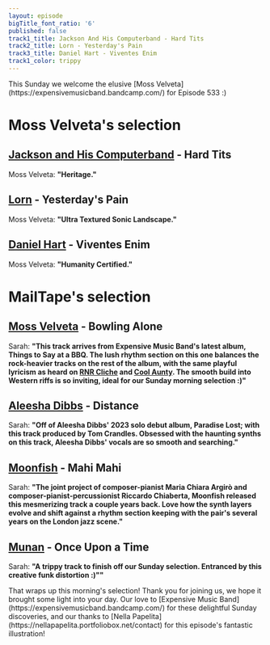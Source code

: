 ```yaml
---
layout: episode
bigTitle_font_ratio: '6'
published: false
track1_title: Jackson And His Computerband - Hard Tits
track2_title: Lorn - Yesterday's Pain
track3_title: Daniel Hart - Viventes Enim
track1_color: trippy
---
```

<p id="introduction"> This Sunday we welcome the elusive [Moss Velveta](https://expensivemusicband.bandcamp.com/) for Episode 533 :) </p>

# Moss Velveta's selection

## [Jackson and His Computerband](https://feedingtuberecords.bandcamp.com/album/frame-slip) - Hard Tits
Moss Velveta: **"**Heritage.**"**

## [Lorn](https://solocareer.bandcamp.com/track/renaissance) - Yesterday's Pain
Moss Velveta: **"**Ultra Textured Sonic Landscape.**"**

## [Daniel Hart](https://versis.bandcamp.com/track/la-tierra) - Viventes Enim
Moss Velveta: **"**Humanity Certified.**"**

# MailTape's selection

## [Moss Velveta](https://expensivemusicband.bandcamp.com/) - Bowling Alone
Sarah: **"**This track arrives from Expensive Music Band's latest album, Things to Say at a BBQ. The lush rhythm section on this one balances the rock-heavier tracks on the rest of the album, with the same playful lyricism as heard on [RNR Cliche](https://expensivemusicband.bandcamp.com/track/rnr-cliche) and [Cool Aunty](https://expensivemusicband.bandcamp.com/track/cool-aunty). The smooth build into Western riffs is so inviting, ideal for our Sunday morning selection :)**"**

## [Aleesha Dibbs](https://www.instagram.com/aleeshadibbs/?hl=en-gb) - Distance
Sarah: **"**Off of Aleesha Dibbs' 2023 solo debut album, Paradise Lost; with this track produced by Tom Crandles. Obsessed with the haunting synths on this track, Aleesha Dibbs' vocals are so smooth and searching.**"**

## [Moonfish](https://moonfish.bandcamp.com/) - Mahi Mahi
Sarah: **"**The joint project of composer-pianist Maria Chiara Argirò and composer-pianist-percussionist Riccardo Chiaberta, Moonfish released this mesmerizing track a couple years back. Love how the synth layers evolve and shift against a rhythm section keeping with the pair's several years on the London jazz scene.**"**

## [Munan](https://www.instagram.com/p/CtdF0VMpM6j/?hl=en-gb) - Once Upon a Time
Sarah: **"**A trippy track to finish off our Sunday selection. Entranced by this creative funk distortion :)"**"**

<p id="outroduction">That wraps up this morning's selection! Thank you for joining us, we hope it brought some light into your day. Our love to [Expensive Music Band](https://expensivemusicband.bandcamp.com/) for these delightful Sunday discoveries, and our thanks to [Nella Papelita](https://nellapapelita.portfoliobox.net/contact) for this episode's fantastic illustration!</p>